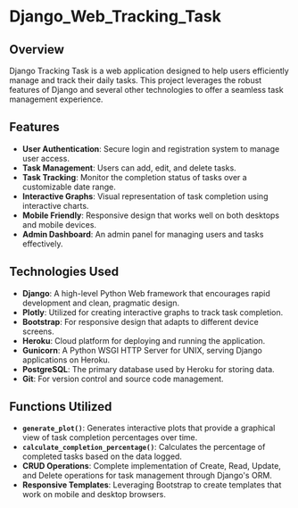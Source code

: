 # Django_Web_Tracking_Task
## Overview
Django Tracking Task is a web application designed to help users efficiently manage and track their daily tasks. This project leverages the robust features of Django and several other technologies to offer a seamless task management experience.

## Features
- **User Authentication**: Secure login and registration system to manage user access.
- **Task Management**: Users can add, edit, and delete tasks.
- **Task Tracking**: Monitor the completion status of tasks over a customizable date range.
- **Interactive Graphs**: Visual representation of task completion using interactive charts.
- **Mobile Friendly**: Responsive design that works well on both desktops and mobile devices.
- **Admin Dashboard**: An admin panel for managing users and tasks effectively.

## Technologies Used
- **Django**: A high-level Python Web framework that encourages rapid development and clean, pragmatic design.
- **Plotly**: Utilized for creating interactive graphs to track task completion.
- **Bootstrap**: For responsive design that adapts to different device screens.
- **Heroku**: Cloud platform for deploying and running the application.
- **Gunicorn**: A Python WSGI HTTP Server for UNIX, serving Django applications on Heroku.
- **PostgreSQL**: The primary database used by Heroku for storing data.
- **Git**: For version control and source code management.

## Functions Utilized
- **`generate_plot()`**: Generates interactive plots that provide a graphical view of task completion percentages over time.
- **`calculate_completion_percentage()`**: Calculates the percentage of completed tasks based on the data logged.
- **CRUD Operations**: Complete implementation of Create, Read, Update, and Delete operations for task management through Django's ORM.
- **Responsive Templates**: Leveraging Bootstrap to create templates that work on mobile and desktop browsers.

